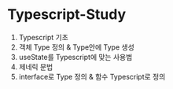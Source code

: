 # Typescript-Study

1. Typescript 기초
2. 객체 Type 정의 & Type안에 Type 생성
3. useState를 Typescript에 맞는 사용법
4. 제네릭 문법
5. interface로 Type 정의 & 함수 Typescript로 정의